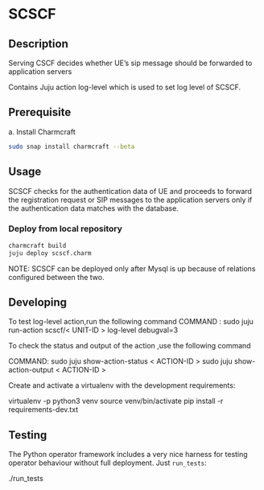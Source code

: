 <!-- Copyright 2020 Tata Elxsi

 Licensed under the Apache License, Version 2.0 (the License); you may
 not use this file except in compliance with the License. You may obtain
 a copy of the License at

         http://www.apache.org/licenses/LICENSE-2.0

 Unless required by applicable law or agreed to in writing, software
 distributed under the License is distributed on an AS IS BASIS, WITHOUT
 WARRANTIES OR CONDITIONS OF ANY KIND, either express or implied. See the
 License for the specific language governing permissions and limitations
 under the License.

 For those usages not covered by the Apache License, Version 2.0 please
 contact: canonical@tataelxsi.onmicrosoft.com

 To get in touch with the maintainers, please contact:
 canonical@tataelxsi.onmicrosoft.com
-->

# SCSCF

## Description

Serving CSCF decides whether UE’s sip message should be forwarded to
application servers

Contains Juju action log-level which is used to set log level of SCSCF.

## Prerequisite

a. Install Charmcraft

   ```bash
   sudo snap install charmcraft --beta
   ```

## Usage

SCSCF checks for the authentication data of UE and proceeds to forward the
registration request  or SIP messages to the application servers only if the
authentication data matches with the database.

### Deploy from local repository

   ```bash
   charmcraft build
   juju deploy scscf.charm
   ```

NOTE: SCSCF can be deployed only after Mysql is up because of relations
configured between the two.

## Developing

To test log-level action,run the following command
COMMAND : sudo juju run-action scscf/< UNIT-ID > log-level debugval=3

To check the status and output of the action ,use the following command

COMMAND:
sudo juju show-action-status < ACTION-ID >
sudo juju show-action-output < ACTION-ID >

Create and activate a virtualenv with the development requirements:

   virtualenv -p python3 venv
   source venv/bin/activate
   pip install -r requirements-dev.txt

## Testing

The Python operator framework includes a very nice harness for testing
operator behaviour without full deployment. Just `run_tests`:

   ./run_tests

